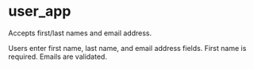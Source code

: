 user_app
========

Accepts first/last names and email address.


Users enter first name, last name, and email address fields. First name is required. Emails are validated.
